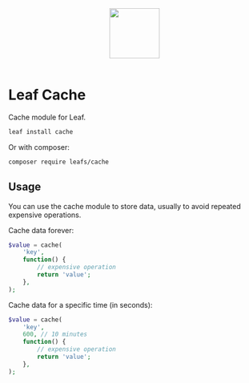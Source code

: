 <!-- markdownlint-disable no-inline-html -->
<p align="center">
    <br><br>
    <img src="https://leafphp.dev/logo-circle.png" height="100"/>
    <br><br>
</p>

# Leaf Cache

Cache module for Leaf.

```bash
leaf install cache
```

Or with composer:

```bash
composer require leafs/cache
```

## Usage

You can use the cache module to store data, usually to avoid repeated expensive operations.

Cache data forever:

```php
$value = cache(
    'key',
    function() {
        // expensive operation
        return 'value';
    },
);
```

Cache data for a specific time (in seconds):

```php
$value = cache(
    'key',
    600, // 10 minutes
    function() {
        // expensive operation
        return 'value';
    },
);
```
